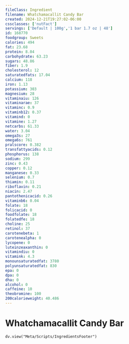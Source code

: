 ```yaml
---
fileClass: Ingredient
filename: Whatchamacallit Candy Bar
created: 2024-12-21T19:27:02-06:00
cssclasses: ['nutFact']
servings: ['Default | 100g','1 bar 1.7 oz | 48']
id: 168770
foodgroup: Sweets
calories: 494
fat: 23.68
protein: 8.04
carbohydrate: 63.23
sugars: 48.86
fiber: 1.9
cholesterol: 12
saturatedfats: 17.04
calcium: 118
iron: 1.13
potassium: 303
magnesium: 28
vitaminaiu: 126
vitaminarae: 37
vitaminc: 0.9
vitaminb12: 0.37
vitamind: 0
vitamine: 1.27
netcarbs: 61.33
water: 3.04
omega3s: 27
omega6s: 761
pralscore: 0.382
transfattyacids: 0.12
phosphorus: 138
sodium: 299
zinc: 0.43
copper: 0.12
manganese: 0.33
selenium: 0.7
thiamin: 0.11
riboflavin: 0.21
niacin: 2.47
pantothenicacid: 0.26
vitaminb6: 0.04
folate: 18
folicacid: 0
foodfolate: 18
folatedfe: 18
choline: 25
retinol: 37
carotenebeta: 1
carotenealpha: 0
lycopene: 0
luteinzeaxanthin: 0
vitamindiu: 0
vitamink: 4.3
monounsaturatedfat: 3780
polyunsaturatedfat: 830
epa: 0
dpa: 0
dha: 0
alcohol: 0
caffeine: 10
theobromine: 100
200calorieweight: 40.486
---
```


# Whatchamacallit Candy Bar

```dataviewjs
dv.view("Meta/Scripts/IngredientsFooter")
```